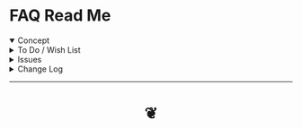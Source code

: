 <span style=display:none; >[You are now in a GitHub source code view - click this link to view Read Me file as a web page]( https://evereverland.gitlab.io/#faq-frequently-asked-questions/README.md "View file as a web page." ) </span>

# FAQ Read Me


<details open >

<summary>Concept</summary>


</details>

<details>

<summary>To Do / Wish List</summary>


</details>

<details>

<summary>Issues</summary>


</details>

<details>

<summary>Change Log</summary>

### DDDDD

* F - First commit

</details>

***

# <center title="hello!" ><a href=javascript:window.scrollTo(0,0); style=text-decoration:none; > ❦ </a></center>

